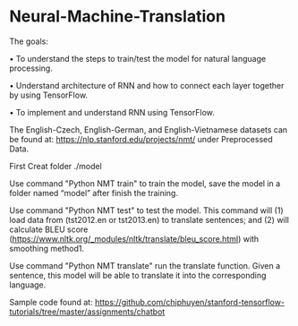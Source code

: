 # Neural-Machine-Translation
The goals:

•	To understand the steps to train/test the model for natural language processing.

•	Understand architecture of RNN and how to connect each layer together by using TensorFlow.

•	To implement and understand RNN using TensorFlow.

The English-Czech, English-German, and English-Vietnamese datasets can be found at: https://nlp.stanford.edu/projects/nmt/  under Preprocessed Data.

First Creat folder ./model

Use command "Python NMT train" to train the model, save the model in a folder named “model” after finish the training.

Use command "Python NMT test" to test the model. This command will (1) load data from (tst2012.en or tst2013.en) to translate sentences; and (2) will calculate BLEU score (https://www.nltk.org/_modules/nltk/translate/bleu_score.html) with smoothing method1. 

Use command "Python NMT translate" run the translate function. Given a sentence, this model will be able to translate it into the corresponding language. 

Sample code found at: https://github.com/chiphuyen/stanford-tensorflow-tutorials/tree/master/assignments/chatbot
